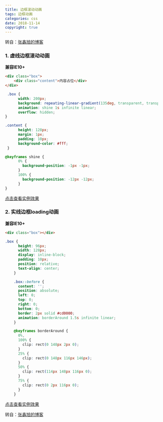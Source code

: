 ```yaml
---
title: 边框滚动动画
tags: 边框动画
categories: css
date: 2018-11-14
copyright: true
---
```




﻿转自：[张鑫旭的博客](https://www.zhangxinxu.com/wordpress/2018/08/css-gradient-dashed-border/)

### 1. 虚线边框滚动动画

**兼容IE10+**

```html
<div class="box">
    <div class="content">内容占位</div>
</div>
```



```css
 .box {
      width: 200px;
      background: repeating-linear-gradient(135deg, transparent, transparent 3px, #000 3px, #000 8px);
      animation: shine 1s infinite linear;
      overflow: hidden;
}

.content {
      height: 128px;
      margin: 1px;
      padding: 10px;
      background-color: #fff;
 }

@keyframes shine {
      0% {
        background-position: -1px -1px;
      }
      100% {
        background-position: -12px -12px;
      }
}
```

[点击查看实例效果](https://www.zhangxinxu.com/study/201808/border-dashed-around-animation.php)



### 2. 实线边框loading动画

**兼容IE10+**

```html
<div class="box"></div>
```



```css
.box {
      height: 96px;
      width: 128px;
      display: inline-block;
      padding: 10px;
      position: relative;
      text-align: center;
	}

    .box::before {
      content: '';
      position: absolute;
      left: 0;
      top: 0;
      right: 0;
      bottom: 0;
      border: 2px solid #cd0000;
      animation: borderAround 1.5s infinite linear;
    }

    @keyframes borderAround {
      0%,
      100% {
        clip: rect(0 148px 2px 0);
      }
      25% {
        clip: rect(0 148px 116px 146px);
      }
      50% {
        clip: rect(114px 148px 116px 0);
      }
      75% {
        clip: rect(0 2px 116px 0);
      }
    }
```

[点击查看实例效果](https://www.zhangxinxu.com/study/201808/border-solid-loading-animation.php)



﻿转自：[张鑫旭的博客](https://www.zhangxinxu.com/wordpress/2018/08/css-gradient-dashed-border/)